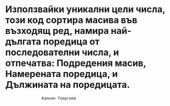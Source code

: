# Използвайки уникални цели числа, този код сортира масива във възходящ ред, намира най-дългата поредица от последователни числа, и отпечатва: Подредения масив, Намерената поредица, и Дължината на поредицата.
                    Калоян Георгиев
